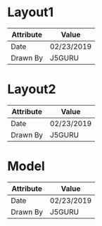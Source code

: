 # Layout1
| Attribute | Value |
| ---  | ---     |
| Date | 02/23/2019 |
| Drawn By | J5GURU |
# Layout2
| Attribute | Value |
| ---  | ---     |
| Date | 02/23/2019 |
| Drawn By | J5GURU |
# Model
| Attribute | Value |
| ---  | ---     |
| Date | 02/23/2019 |
| Drawn By | J5GURU |
